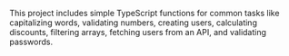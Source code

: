 This project includes simple TypeScript functions for common tasks like capitalizing words, validating numbers, creating users, calculating discounts, filtering arrays, fetching users from an API, and validating passwords.